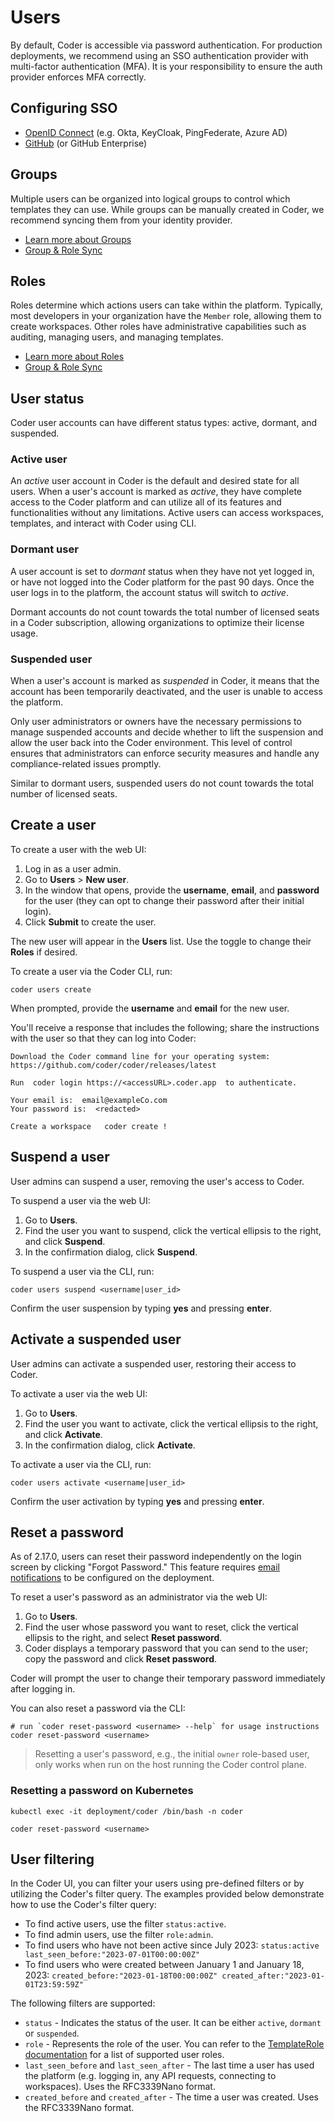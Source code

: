 # Users

By default, Coder is accessible via password authentication. For production
deployments, we recommend using an SSO authentication provider with multi-factor
authentication (MFA). It is your responsibility to ensure the auth provider
enforces MFA correctly.

## Configuring SSO

- [OpenID Connect](./oidc-auth.md) (e.g. Okta, KeyCloak, PingFederate, Azure AD)
- [GitHub](./github-auth.md) (or GitHub Enterprise)

## Groups

Multiple users can be organized into logical groups to control which templates
they can use. While groups can be manually created in Coder, we recommend
syncing them from your identity provider.

- [Learn more about Groups](./groups-roles.md)
- [Group & Role Sync](./idp-sync.md)

## Roles

Roles determine which actions users can take within the platform. Typically,
most developers in your organization have the `Member` role, allowing them to
create workspaces. Other roles have administrative capabilities such as
auditing, managing users, and managing templates.

- [Learn more about Roles](./groups-roles.md)
- [Group & Role Sync](./idp-sync.md)

## User status

Coder user accounts can have different status types: active, dormant, and
suspended.

### Active user

An _active_ user account in Coder is the default and desired state for all
users. When a user's account is marked as _active_, they have complete access to
the Coder platform and can utilize all of its features and functionalities
without any limitations. Active users can access workspaces, templates, and
interact with Coder using CLI.

### Dormant user

A user account is set to _dormant_ status when they have not yet logged in, or
have not logged into the Coder platform for the past 90 days. Once the user logs
in to the platform, the account status will switch to _active_.

Dormant accounts do not count towards the total number of licensed seats in a
Coder subscription, allowing organizations to optimize their license usage.

### Suspended user

When a user's account is marked as _suspended_ in Coder, it means that the
account has been temporarily deactivated, and the user is unable to access the
platform.

Only user administrators or owners have the necessary permissions to manage
suspended accounts and decide whether to lift the suspension and allow the user
back into the Coder environment. This level of control ensures that
administrators can enforce security measures and handle any compliance-related
issues promptly.

Similar to dormant users, suspended users do not count towards the total number
of licensed seats.

## Create a user

To create a user with the web UI:

1. Log in as a user admin.
2. Go to **Users** > **New user**.
3. In the window that opens, provide the **username**, **email**, and
   **password** for the user (they can opt to change their password after their
   initial login).
4. Click **Submit** to create the user.

The new user will appear in the **Users** list. Use the toggle to change their
**Roles** if desired.

To create a user via the Coder CLI, run:

```shell
coder users create
```

When prompted, provide the **username** and **email** for the new user.

You'll receive a response that includes the following; share the instructions
with the user so that they can log into Coder:

```console
Download the Coder command line for your operating system:
https://github.com/coder/coder/releases/latest

Run  coder login https://<accessURL>.coder.app  to authenticate.

Your email is:  email@exampleCo.com
Your password is:  <redacted>

Create a workspace   coder create !
```

## Suspend a user

User admins can suspend a user, removing the user's access to Coder.

To suspend a user via the web UI:

1. Go to **Users**.
2. Find the user you want to suspend, click the vertical ellipsis to the right,
   and click **Suspend**.
3. In the confirmation dialog, click **Suspend**.

To suspend a user via the CLI, run:

```shell
coder users suspend <username|user_id>
```

Confirm the user suspension by typing **yes** and pressing **enter**.

## Activate a suspended user

User admins can activate a suspended user, restoring their access to Coder.

To activate a user via the web UI:

1. Go to **Users**.
2. Find the user you want to activate, click the vertical ellipsis to the right,
   and click **Activate**.
3. In the confirmation dialog, click **Activate**.

To activate a user via the CLI, run:

```shell
coder users activate <username|user_id>
```

Confirm the user activation by typing **yes** and pressing **enter**.

## Reset a password

As of 2.17.0, users can reset their password independently on the login screen
by clicking "Forgot Password." This feature requires
[email notifications](../monitoring/notifications/index.md#smtp-email) to be
configured on the deployment.

To reset a user's password as an administrator via the web UI:

1. Go to **Users**.
2. Find the user whose password you want to reset, click the vertical ellipsis
   to the right, and select **Reset password**.
3. Coder displays a temporary password that you can send to the user; copy the
   password and click **Reset password**.

Coder will prompt the user to change their temporary password immediately after
logging in.

You can also reset a password via the CLI:

```shell
# run `coder reset-password <username> --help` for usage instructions
coder reset-password <username>
```

> Resetting a user's password, e.g., the initial `owner` role-based user, only
> works when run on the host running the Coder control plane.

### Resetting a password on Kubernetes

```shell
kubectl exec -it deployment/coder /bin/bash -n coder

coder reset-password <username>
```

## User filtering

In the Coder UI, you can filter your users using pre-defined filters or by
utilizing the Coder's filter query. The examples provided below demonstrate how
to use the Coder's filter query:

- To find active users, use the filter `status:active`.
- To find admin users, use the filter `role:admin`.
- To find users who have not been active since July 2023:
  `status:active last_seen_before:"2023-07-01T00:00:00Z"`
- To find users who were created between January 1 and January 18, 2023:
  `created_before:"2023-01-18T00:00:00Z" created_after:"2023-01-01T23:59:59Z"`

The following filters are supported:

- `status` - Indicates the status of the user. It can be either `active`,
  `dormant` or `suspended`.
- `role` - Represents the role of the user. You can refer to the
  [TemplateRole documentation](https://pkg.go.dev/github.com/coder/coder/v2/codersdk#TemplateRole)
  for a list of supported user roles.
- `last_seen_before` and `last_seen_after` - The last time a user has used the
  platform (e.g. logging in, any API requests, connecting to workspaces). Uses
  the RFC3339Nano format.
- `created_before` and `created_after` - The time a user was created. Uses
  the RFC3339Nano format.
